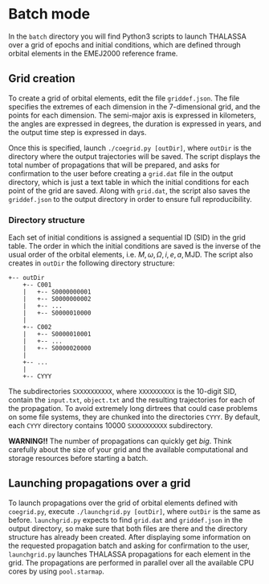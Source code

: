 # Batch mode
In the `batch` directory you will find Python3 scripts to launch THALASSA over a grid of epochs and initial conditions, which are defined through orbital elements in the EMEJ2000 reference frame.

## Grid creation
To create a grid of orbital elements, edit the file `griddef.json`. The file specifies the extremes of each dimension in the 7-dimensional grid, and the points for each dimension.
The semi-major axis is expressed in kilometers, the angles are expressed in degrees, the duration is expressed in years, and the output time step is expressed in days.

Once this is specified, launch `./coegrid.py [outDir]`, where `outDir` is the directory where the output trajectories will be saved.
The script displays the total number of propagations that will be prepared, and asks for confirmation to the user before creating a `grid.dat` file in the output directory, which is just a text table in which the initial conditions for each point of the grid are saved.
Along with `grid.dat`, the script also saves the `griddef.json` to the output directory in order to ensure full reproducibility.

### Directory structure
Each set of initial conditions is assigned a sequential ID (SID) in the grid table. The order in which the initial conditions are saved is the inverse of the usual order of the orbital elements, i.e. $M, \omega, \Omega, i, e, a, \text{MJD}$.
The script also creates in `outDir` the following directory structure:

    +-- outDir
        +-- C001
        |   +-- S0000000001
        |   +-- S0000000002
        |   +-- ...
        |   +-- S0000010000
        |
        +-- C002
        |   +-- S0000010001
        |   +-- ...
        |   +-- S0000020000
        |
        +-- ...
        |
        +-- CYYY
The subdirectories `SXXXXXXXXXX`, where `XXXXXXXXXX` is the 10-digit SID, contain the `input.txt`, `object.txt` and the resulting trajectories for each of the propagation.
To avoid extremely long dirtrees that could case problems on some file systems, they are chunked into the directories `CYYY`.
By default, each `CYYY` directory contains 10000 `SXXXXXXXXXX` subdirectory.
     
**WARNING!!** The number of propagations can quickly get _big_. Think carefully about the size of your grid and the available computational and storage resources before starting a batch.

## Launching propagations over a grid
To launch propagations over the grid of orbital elements defined with `coegrid.py`, execute `./launchgrid.py [outDir]`, where `outDir` is the same as before.
`launchgrid.py` expects to find `grid.dat` and `griddef.json` in the output directory, so make sure that both files are there and the directory structure has already been created.
After displaying some information on the requested propagation batch and asking for confirmation to the user, `launchgrid.py` launches THALASSA propagations for each element in the grid.
The propagations are performed in parallel over all the available CPU cores by using `pool.starmap`.